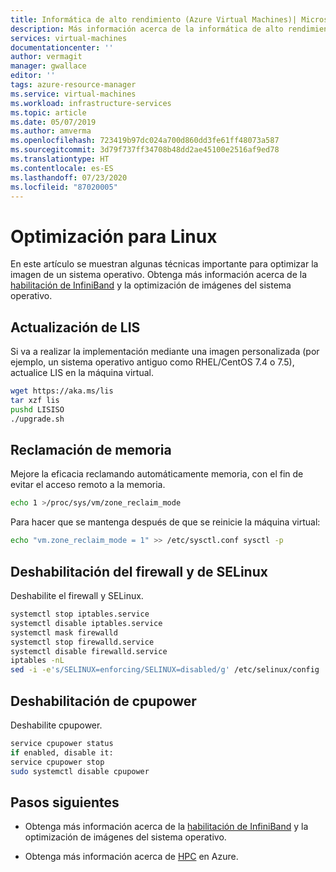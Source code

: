 ```yaml
---
title: Informática de alto rendimiento (Azure Virtual Machines)| Microsoft Docs
description: Más información acerca de la informática de alto rendimiento en Azure.
services: virtual-machines
documentationcenter: ''
author: vermagit
manager: gwallace
editor: ''
tags: azure-resource-manager
ms.service: virtual-machines
ms.workload: infrastructure-services
ms.topic: article
ms.date: 05/07/2019
ms.author: amverma
ms.openlocfilehash: 723419b97dc024a700d860dd3fe61ff48073a587
ms.sourcegitcommit: 3d79f737ff34708b48dd2ae45100e2516af9ed78
ms.translationtype: HT
ms.contentlocale: es-ES
ms.lasthandoff: 07/23/2020
ms.locfileid: "87020005"
---
```

# <a name="optimization-for-linux"></a>Optimización para Linux

En este artículo se muestran algunas técnicas importante para optimizar la imagen de un sistema operativo. Obtenga más información acerca de la [habilitación de InfiniBand](enable-infiniband.md) y la optimización de imágenes del sistema operativo.

## <a name="update-lis"></a>Actualización de LIS

Si va a realizar la implementación mediante una imagen personalizada (por ejemplo, un sistema operativo antiguo como RHEL/CentOS 7.4 o 7.5), actualice LIS en la máquina virtual.

```bash
wget https://aka.ms/lis
tar xzf lis
pushd LISISO
./upgrade.sh
```

## <a name="reclaim-memory"></a>Reclamación de memoria

Mejore la eficacia reclamando automáticamente memoria, con el fin de evitar el acceso remoto a la memoria.

```bash
echo 1 >/proc/sys/vm/zone_reclaim_mode
```

Para hacer que se mantenga después de que se reinicie la máquina virtual:

```bash
echo "vm.zone_reclaim_mode = 1" >> /etc/sysctl.conf sysctl -p
```

## <a name="disable-firewall-and-selinux"></a>Deshabilitación del firewall y de SELinux

Deshabilite el firewall y SELinux.

```bash
systemctl stop iptables.service
systemctl disable iptables.service
systemctl mask firewalld
systemctl stop firewalld.service
systemctl disable firewalld.service
iptables -nL
sed -i -e's/SELINUX=enforcing/SELINUX=disabled/g' /etc/selinux/config
```

## <a name="disable-cpupower"></a>Deshabilitación de cpupower

Deshabilite cpupower.

```bash
service cpupower status
if enabled, disable it:
service cpupower stop
sudo systemctl disable cpupower
```

## <a name="next-steps"></a>Pasos siguientes

* Obtenga más información acerca de la [habilitación de InfiniBand](enable-infiniband.md) y la optimización de imágenes del sistema operativo.

* Obtenga más información acerca de [HPC](/azure/architecture/topics/high-performance-computing/) en Azure.
